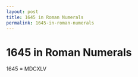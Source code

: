 ```yaml
---
layout: post
title: 1645 in Roman Numerals
permalink: 1645-in-roman-numerals
---
```


# 1645 in Roman Numerals

1645 = MDCXLV
